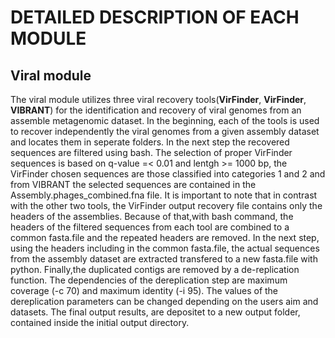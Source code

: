 # DETAILED DESCRIPTION OF EACH MODULE

## Viral module
The viral module utilizes three viral recovery tools(**VirFinder**, **VirFinder**, **VIBRANT**) for the identification and recovery of viral genomes from an assemble metagenomic dataset. In the beginning, each of the tools is used to recover independently the viral genomes from a given assembly dataset and locates them in seperate folders.  In the next step the recovered sequences are filtered using bash. The selection of proper VirFinder sequences is based on q-value =< 0.01 and lentgh >= 1000 bp, the VirFinder chosen sequences are those classified into categories 1 and 2 and from VIBRANT the selected sequences are contained in the Assembly.phages_combined.fna file. It is important to note that in contrast with the other two tools, the VirFinder output recovery file contains only the headers of the assemblies. Because of that,with bash command, the headers of the filtered sequences from each tool are combined to a common fasta.file and the repeated headers are removed. In the next step, using the headers including in the common fasta.file,  the actual sequences from the assembly dataset are extracted transfered to a new fasta.file with python. Finally,the duplicated contigs are removed by a de-replication function. The dependencies of the dereplication step are  maximum coverage (-c 70) and maximum identity (-i 95). The values of the dereplication parameters can be changed depending on the users aim and datasets. The final output results, are depositet to a new output folder, contained inside the initial output directory.
